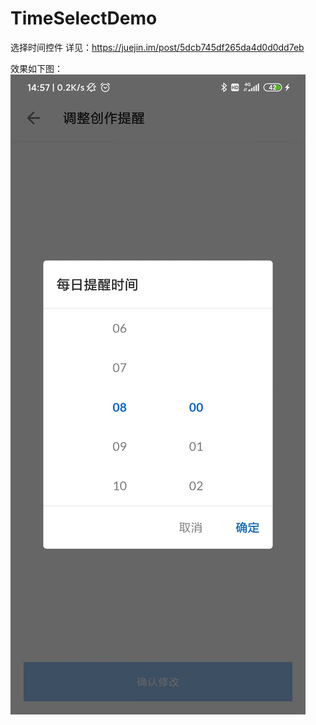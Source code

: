 # TimeSelectDemo
选择时间控件
详见：https://juejin.im/post/5dcb745df265da4d0d0dd7eb

效果如下图：
![图片缺失](https://raw.githubusercontent.com/dongrong-fu/TimeSelectDemo/master/img-folder/1d196a591f600d20aeffaabcf0a1fb9.jpg)
